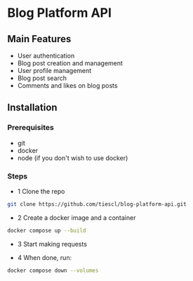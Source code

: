 # Blog Platform API

## Main Features

-   User authentication
-   Blog post creation and management
-   User profile management
-   Blog post search
-   Comments and likes on blog posts

## Installation

### Prerequisites

-   git
-   docker
-   node (if you don't wish to use docker)

### Steps

-   1 Clone the repo

```zsh
git clone https://github.com/tiescl/blog-platform-api.git
```

-   2 Create a docker image and a container

```zsh
docker compose up --build
```

-   3 Start making requests

-   4 When done, run:

```zsh
docker compose down --volumes
```

